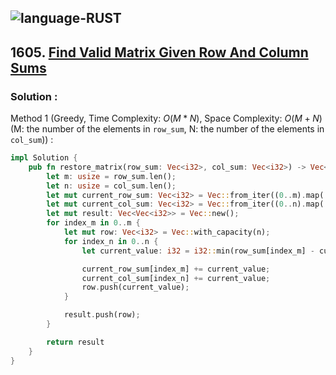 ![language-RUST](https://img.shields.io/badge/RUST-8d4004?style=for-the-badge&logo=RUST)
---

## 1605. [Find Valid Matrix Given Row And Column Sums](https://leetcode.com/problems/find-valid-matrix-given-row-and-column-sums)

### Solution :

Method 1 (Greedy, Time Complexity: $O(M*N)$, Space Complexity: $O(M+N)$ (M: the number of the elements in `row_sum`, N: the number of the elements in `col_sum`)) :
```rust
impl Solution {
    pub fn restore_matrix(row_sum: Vec<i32>, col_sum: Vec<i32>) -> Vec<Vec<i32>> {
        let m: usize = row_sum.len();
        let n: usize = col_sum.len();
        let mut current_row_sum: Vec<i32> = Vec::from_iter((0..m).map(|_| 0));
        let mut current_col_sum: Vec<i32> = Vec::from_iter((0..n).map(|_| 0));
        let mut result: Vec<Vec<i32>> = Vec::new();
        for index_m in 0..m {
            let mut row: Vec<i32> = Vec::with_capacity(n);
            for index_n in 0..n {
                let current_value: i32 = i32::min(row_sum[index_m] - current_row_sum[index_m], col_sum[index_n] - current_col_sum[index_n]);

                current_row_sum[index_m] += current_value;
                current_col_sum[index_n] += current_value;
                row.push(current_value);
            }

            result.push(row);
        }

        return result
    }
}
```
